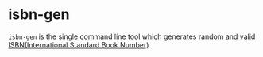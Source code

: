 # isbn-gen
`isbn-gen` is the single command line tool which generates random and valid [ISBN(International Standard Book Number)](https://en.wikipedia.org/wiki/International_Standard_Book_Number).

